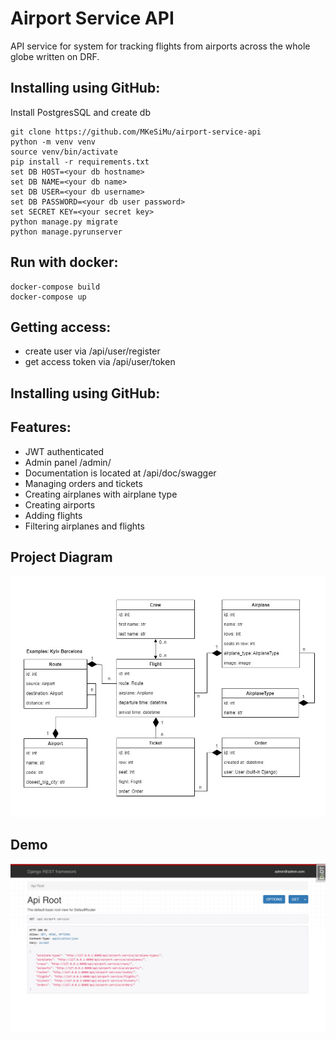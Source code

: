 # Airport Service API

API service for system for tracking flights from airports across the whole globe written on DRF.

## Installing using GitHub:

Install PostgresSQL and create db
```
git clone https://github.com/MKeSiMu/airport-service-api
python -m venv venv
source venv/bin/activate
pip install -r requirements.txt
set DB HOST=<your db hostname>
set DB NAME=<your db name>
set DB USER=<your db username>
set DB PASSWORD=<your db user password>
set SECRET KEY=<your secret key>
python manage.py migrate
python manage.pyrunserver
```
## Run with docker:

```
docker-compose build
docker-compose up
```

## Getting access:

- create user via /api/user/register
- get access token via /api/user/token

## Installing using GitHub:

## Features:

- JWT authenticated
- Admin panel /admin/
- Documentation is located at /api/doc/swagger
- Managing orders and tickets
- Creating airplanes with airplane type
- Creating airports
- Adding flights
- Filtering airplanes and flights

## Project Diagram

![Project diagram](airport_service_api_diagram.jpg)

## Demo

![Endpoints interface](demo.png)

